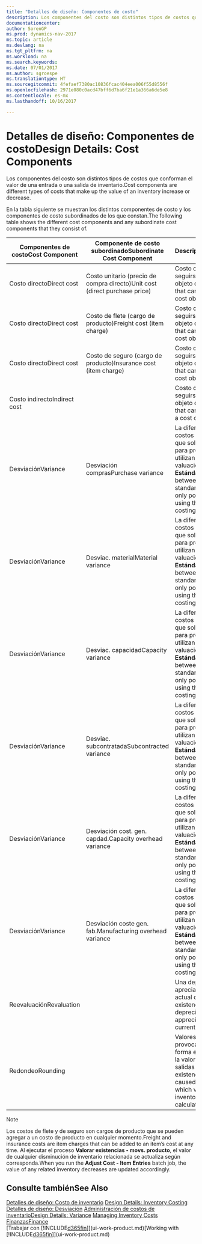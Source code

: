 ```yaml
---
title: "Detalles de diseño: Componentes de costo"
description: Los componentes del costo son distintos tipos de costos que conforman el valor de una entrada o una salida de inventario.
documentationcenter: 
author: SorenGP
ms.prod: dynamics-nav-2017
ms.topic: article
ms.devlang: na
ms.tgt_pltfrm: na
ms.workload: na
ms.search.keywords: 
ms.date: 07/01/2017
ms.author: sgroespe
ms.translationtype: HT
ms.sourcegitcommit: 4fefaef7380ac10836fcac404eea006f55d8556f
ms.openlocfilehash: 2971e080c0acd47bff6d7ba6f21e1a366a6de5e8
ms.contentlocale: es-mx
ms.lasthandoff: 10/16/2017

---
```

# <a name="design-details-cost-components"></a><span data-ttu-id="61af7-103">Detalles de diseño: Componentes de costo</span><span class="sxs-lookup"><span data-stu-id="61af7-103">Design Details: Cost Components</span></span>
<span data-ttu-id="61af7-104">Los componentes del costo son distintos tipos de costos que conforman el valor de una entrada o una salida de inventario.</span><span class="sxs-lookup"><span data-stu-id="61af7-104">Cost components are different types of costs that make up the value of an inventory increase or decrease.</span></span>  

 <span data-ttu-id="61af7-105">En la tabla siguiente se muestran los distintos componentes de costo y los componentes de costo subordinados de los que constan.</span><span class="sxs-lookup"><span data-stu-id="61af7-105">The following table shows the different cost components and any subordinate cost components that they consist of.</span></span>  

|<span data-ttu-id="61af7-106">Componentes de costo</span><span class="sxs-lookup"><span data-stu-id="61af7-106">Cost Component</span></span>|<span data-ttu-id="61af7-107">Componente de costo subordinado</span><span class="sxs-lookup"><span data-stu-id="61af7-107">Subordinate Cost Component</span></span>|<span data-ttu-id="61af7-108">Descripción</span><span class="sxs-lookup"><span data-stu-id="61af7-108">Description</span></span>|  
|--------------------|--------------------------------|---------------------------------------|  
|<span data-ttu-id="61af7-109">Costo directo</span><span class="sxs-lookup"><span data-stu-id="61af7-109">Direct cost</span></span>|<span data-ttu-id="61af7-110">Costo unitario (precio de compra directo)</span><span class="sxs-lookup"><span data-stu-id="61af7-110">Unit cost (direct purchase price)</span></span>|<span data-ttu-id="61af7-111">Costo que puede seguirse hasta un objeto de costo.</span><span class="sxs-lookup"><span data-stu-id="61af7-111">Cost that can be traced to a cost object.</span></span>|  
|<span data-ttu-id="61af7-112">Costo directo</span><span class="sxs-lookup"><span data-stu-id="61af7-112">Direct cost</span></span>|<span data-ttu-id="61af7-113">Costo de flete (cargo de producto)</span><span class="sxs-lookup"><span data-stu-id="61af7-113">Freight cost (item charge)</span></span>|<span data-ttu-id="61af7-114">Costo que puede seguirse hasta un objeto de costo.</span><span class="sxs-lookup"><span data-stu-id="61af7-114">Cost that can be traced to a cost object.</span></span>|  
|<span data-ttu-id="61af7-115">Costo directo</span><span class="sxs-lookup"><span data-stu-id="61af7-115">Direct cost</span></span>|<span data-ttu-id="61af7-116">Costo de seguro (cargo de producto)</span><span class="sxs-lookup"><span data-stu-id="61af7-116">Insurance cost (item charge)</span></span>|<span data-ttu-id="61af7-117">Costo que puede seguirse hasta un objeto de costo.</span><span class="sxs-lookup"><span data-stu-id="61af7-117">Cost that can be traced to a cost object.</span></span>|  
|<span data-ttu-id="61af7-118">Costo indirecto</span><span class="sxs-lookup"><span data-stu-id="61af7-118">Indirect cost</span></span>||<span data-ttu-id="61af7-119">Costo que no puede seguirse hasta un objeto de costo.</span><span class="sxs-lookup"><span data-stu-id="61af7-119">Cost that cannot be traced to a cost object.</span></span>|  
|<span data-ttu-id="61af7-120">Desviación</span><span class="sxs-lookup"><span data-stu-id="61af7-120">Variance</span></span>|<span data-ttu-id="61af7-121">Desviación compras</span><span class="sxs-lookup"><span data-stu-id="61af7-121">Purchase variance</span></span>|<span data-ttu-id="61af7-122">La diferencia entre los costos estándar y real, que solo se registra para productos que utilizan el método de valuación de inventarios **Estándar**.</span><span class="sxs-lookup"><span data-stu-id="61af7-122">The difference between actual and standard costs, which is only posted for items using the **Standard** costing method.</span></span>|  
|<span data-ttu-id="61af7-123">Desviación</span><span class="sxs-lookup"><span data-stu-id="61af7-123">Variance</span></span>|<span data-ttu-id="61af7-124">Desviac. material</span><span class="sxs-lookup"><span data-stu-id="61af7-124">Material variance</span></span>|<span data-ttu-id="61af7-125">La diferencia entre los costos estándar y real, que solo se registra para productos que utilizan el método de valuación de inventarios **Estándar**.</span><span class="sxs-lookup"><span data-stu-id="61af7-125">The difference between actual and standard costs, which is only posted for items using the **Standard** costing method.</span></span>|  
|<span data-ttu-id="61af7-126">Desviación</span><span class="sxs-lookup"><span data-stu-id="61af7-126">Variance</span></span>|<span data-ttu-id="61af7-127">Desviac. capacidad</span><span class="sxs-lookup"><span data-stu-id="61af7-127">Capacity variance</span></span>|<span data-ttu-id="61af7-128">La diferencia entre los costos estándar y real, que solo se registra para productos que utilizan el método de valuación de inventarios **Estándar**.</span><span class="sxs-lookup"><span data-stu-id="61af7-128">The difference between actual and standard costs, which is only posted for items using the **Standard** costing method.</span></span>|  
|<span data-ttu-id="61af7-129">Desviación</span><span class="sxs-lookup"><span data-stu-id="61af7-129">Variance</span></span>|<span data-ttu-id="61af7-130">Desviac. subcontratada</span><span class="sxs-lookup"><span data-stu-id="61af7-130">Subcontracted variance</span></span>|<span data-ttu-id="61af7-131">La diferencia entre los costos estándar y real, que solo se registra para productos que utilizan el método de valuación de inventarios **Estándar**.</span><span class="sxs-lookup"><span data-stu-id="61af7-131">The difference between actual and standard costs, which is only posted for items using the **Standard** costing method.</span></span>|  
|<span data-ttu-id="61af7-132">Desviación</span><span class="sxs-lookup"><span data-stu-id="61af7-132">Variance</span></span>|<span data-ttu-id="61af7-133">Desviación cost. gen. capdad.</span><span class="sxs-lookup"><span data-stu-id="61af7-133">Capacity overhead variance</span></span>|<span data-ttu-id="61af7-134">La diferencia entre los costos estándar y real, que solo se registra para productos que utilizan el método de valuación de inventarios **Estándar**.</span><span class="sxs-lookup"><span data-stu-id="61af7-134">The difference between actual and standard costs, which is only posted for items using the **Standard** costing method.</span></span>|  
|<span data-ttu-id="61af7-135">Desviación</span><span class="sxs-lookup"><span data-stu-id="61af7-135">Variance</span></span>|<span data-ttu-id="61af7-136">Desviación coste gen. fab.</span><span class="sxs-lookup"><span data-stu-id="61af7-136">Manufacturing overhead variance</span></span>|<span data-ttu-id="61af7-137">La diferencia entre los costos estándar y real, que solo se registra para productos que utilizan el método de valuación de inventarios **Estándar**.</span><span class="sxs-lookup"><span data-stu-id="61af7-137">The difference between actual and standard costs, which is only posted for items using the **Standard** costing method.</span></span>|  
|<span data-ttu-id="61af7-138">Reevaluación</span><span class="sxs-lookup"><span data-stu-id="61af7-138">Revaluation</span></span>||<span data-ttu-id="61af7-139">Una depreciación o apreciación del valor actual de las existencias.</span><span class="sxs-lookup"><span data-stu-id="61af7-139">A depreciation or appreciation of the current inventory value.</span></span>|  
|<span data-ttu-id="61af7-140">Redondeo</span><span class="sxs-lookup"><span data-stu-id="61af7-140">Rounding</span></span>||<span data-ttu-id="61af7-141">Valores residuales provocados por la forma en que se calcula la valoración de las salidas de existencias.</span><span class="sxs-lookup"><span data-stu-id="61af7-141">Residuals caused by the way in which valuation of inventory decreases are calculated.</span></span>|  

> [!NOTE]  
>  <span data-ttu-id="61af7-142">Los costos de flete y de seguro son cargos de producto que se pueden agregar a un costo de producto en cualquier momento.</span><span class="sxs-lookup"><span data-stu-id="61af7-142">Freight and insurance costs are item charges that can be added to an item’s cost at any time.</span></span> <span data-ttu-id="61af7-143">Al ejecutar el proceso **Valorar existencias - movs. producto**, el valor de cualquier disminución de inventario relacionada se actualiza según corresponda.</span><span class="sxs-lookup"><span data-stu-id="61af7-143">When you run the **Adjust Cost - Item Entries** batch job, the value of any related inventory decreases are updated accordingly.</span></span>  

## <a name="see-also"></a><span data-ttu-id="61af7-144">Consulte también</span><span class="sxs-lookup"><span data-stu-id="61af7-144">See Also</span></span>  
 <span data-ttu-id="61af7-145">[Detalles de diseño: Costo de inventario](design-details-inventory-costing.md) </span><span class="sxs-lookup"><span data-stu-id="61af7-145">[Design Details: Inventory Costing](design-details-inventory-costing.md) </span></span>  
 <span data-ttu-id="61af7-146">[Detalles de diseño: Desviación](design-details-variance.md) [Administración de costos de inventario](finance-manage-inventory-costs.md)</span><span class="sxs-lookup"><span data-stu-id="61af7-146">[Design Details: Variance](design-details-variance.md) [Managing Inventory Costs](finance-manage-inventory-costs.md)</span></span>  
 [<span data-ttu-id="61af7-147">Finanzas</span><span class="sxs-lookup"><span data-stu-id="61af7-147">Finance</span></span>](finance.md)  
 <span data-ttu-id="61af7-148">[Trabajar con [!INCLUDE[d365fin](includes/d365fin_md.md)]](ui-work-product.md)</span><span class="sxs-lookup"><span data-stu-id="61af7-148">[Working with [!INCLUDE[d365fin](includes/d365fin_md.md)]](ui-work-product.md)</span></span>  

